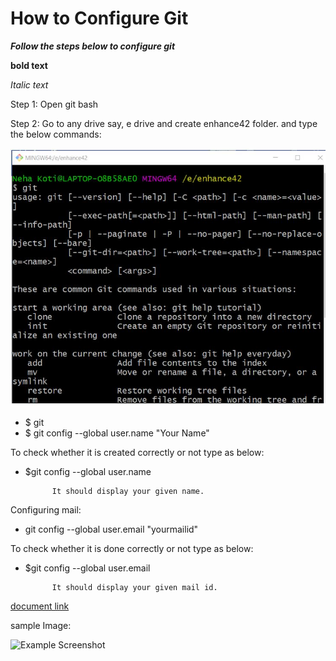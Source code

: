 # How to Configure Git

**_Follow the steps below to configure git_**

**bold text**

_Italic text_


Step 1: Open git bash

Step 2: Go to any drive say, e drive and create enhance42 folder. and type the below commands:

![Figure1](fig1.JPG)



- $ git
- $ git config --global user.name "Your Name"

To check whether it is created correctly or not type as below:

- $git config --global user.name

            It should display your given name.

 Configuring mail:

- git config --global user.email "yourmailid"

To check whether it is done correctly or not type as below:

- $git config --global user.email

            It should display your given mail id.

[document link](https://drive.google.com/file/d/1PuG5hLw0BJINd0k4cZolf9O6sGDcaLMO/view?usp=sharing)

sample Image:

![Example Screenshot](https://octodex.github.com/images/bannekat.png)


 




